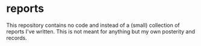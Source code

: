 # reports

This repository contains no code and instead of a (small) collection of reports I've written. This is not meant for anything but my own posterity and records.
